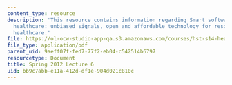 ```yaml
---
content_type: resource
description: 'This resource contains information regarding Smart software design for
  healthcare: unbiased signals, open and affordable technology for resource-constrained
  healthcare.'
file: https://ol-ocw-studio-app-qa.s3.amazonaws.com/courses/hst-s14-health-information-systems-to-improve-quality-of-care-in-resource-poor-settings-spring-2012/bb9c7abbe11a412ddf1e904d021c810c_MITHST_S14S12_lec11_1206.pdf
file_type: application/pdf
parent_uid: 9aeff07f-fed7-77f2-eb04-c542514b6797
resourcetype: Document
title: Spring 2012 Lecture 6
uid: bb9c7abb-e11a-412d-df1e-904d021c810c
---
```

